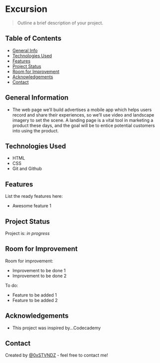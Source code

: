 # Excursion
> Outline a brief description of your project.

## Table of Contents
* [General Info](#general-information)
* [Technologies Used](#technologies-used)
* [Features](#features)
* [Project Status](#project-status)
* [Room for Improvement](#room-for-improvement)
* [Acknowledgements](#acknowledgements)
* [Contact](#contact)


## General Information
- The web page we’ll build advertises a mobile app which helps users record and share their experiences, so we’ll use video and landscape imagery to set the scene. A landing page is a vital tool in marketing a product these days, and the goal will be to entice potential customers into using the product.


## Technologies Used
- HTML
- CSS
- Git and Github


## Features
List the ready features here:
- Awesome feature 1


## Project Status
Project is: _in progress_ 


## Room for Improvement
Room for improvement:
- Improvement to be done 1
- Improvement to be done 2

To do:
- Feature to be added 1
- Feature to be added 2


## Acknowledgements
- This project was inspired by...Codecademy


## Contact
Created by [@0xSTVNDZ](https://www.github.com/0xSTVNDZ) - feel free to contact me!
